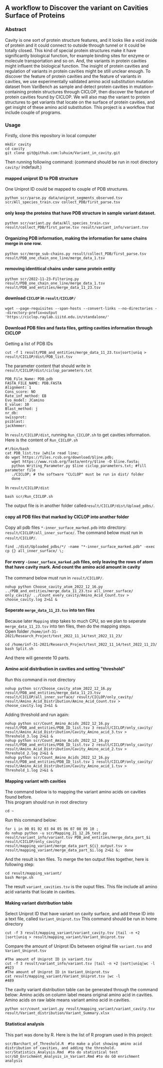 ## A workflow to Discover the variant on Cavities Surface of Proteins
### Abstract
Cavity is one sort of protein structure features, and it looks like a void inside of protein and it could connect to outside through tunnel or it could be totally closed. This kind of special protein structures make it have significantly biological function, for example binding sites for enzyme or molecule transportation and so on. And, the variants in protein cavities might influent the biological function. The insight of protein cavities and regulation of variants in protein cavities might be still unclear enough. To discover the feature of protein cavities and the feature of variants in cavities, we use experimentally validated amino acid substitution mutation dataset from VariBench as sample and detect protein cavities in mutation-containing protein structures through CICLOP, then discover the feature of protein cavities found by CICLOP. We will also map the variant to protein structures to get variants that locate on the surface of protein cavities, and get insight of these amino acid substitution. This project is a workflow that include couple of programs.    
### Usage
Firstly, clone this repository in local computer
```
mkdir cavity
cd cavity
git clone git@github.com:luhuim/Variant_in_cavity.git
```
Then running following command: (command should be run in root directory `cavity/` indefault.)
#### mapped uniprot ID to PDB structure
One Uniprot ID could be mapped to couple of PDB structures.
```
python scr/parse.py data/uniprot_segments_observed.tsv scr/All_species_train.csv collect_PDB/first_parse.tsv
```
#### only keep the proteins that have PDB structure in sample variant dataset.
```
python scr/variant.py data/All_species_train.csv result/collect_PDB/first_parse.tsv result/variant_info/variant.tsv
```
#### Organizing PDB information, making the information for same chains merge in one row.
```
python scr/merge_sub-chains.py result/collect_PDB/first_parse.tsv result/PDB_one_chain_one_line/merge_data_1.tsv 
```
#### removing identitical chains under same protein entity
```
python scr/2022-11-23-Filtering.py result/PDB_one_chain_one_line/merge_data_1.tsv result/PDB_and_entities/merge_data_11_23.tsv
```
#### download `CICLOP` in `result/CICLOP/`
```
wget --page-requisites --span-hosts --convert-links --no-directories --directory-prefix=output 'https://ciclop.raylab.iiitd.edu.in/standalone/'
```
#### Download PDB files and fasta files, getting cavities information through CICLOP
Getting a list of PDB IDs
```
cut -f 1 result/PDB_and_entities/merge_data_11_23.tsv|sort|uniq > result/CICLOP/dist/PDB_list.tsv 
```
The parameter content that should write in `result/CICLOP/dist/ciclop_parameters.txt`
```
PDB_File_Name: PDB.pdb                                                                                                                                        
FASTA_FILE_NAME: PDB.FASTA                                                                                                                                    
Alignment: 1                                                                                                                                                  
Cons_score: NO                                                                                                                                                
Rate_inf_method: EB                                                                                                                                           
Evo_model: JCamino                                                                                                                                            
E_value: 10                                                                                                                                                   
Blast_method: j                                                                                                                                               
nr_db: 
swissprot:                                                             
psiblast:                                                           
jackhmmer: 
```
In `result/CICLOP/dist`, running `Run_CICLOP.sh` to get cavities information.
Here is the content of `Run_CICLOP.sh`
```
#!/bin/bash                 
cat PDB_list.tsv |while read line; 
do wget https://files.rcsb.org/download/$line.pdb;                                          
   wget https://www.rcsb.org/fasta/entry/$line -O $line.fasta;                                                                              
   python Writing_Parameter.py $line ciclop_parameters.txt; #fill parameter file
   ./CICLOP; # the software "CLCLOP" must be run in dist/ folder
   done                                                                                                               
```
In `result/CICLOP/dist`
```
bash scr/Run_CICLOP.sh
```
The output file is in another folder called`result/CICLOP/dist/Upload_pdbs/`.
#### copy all PDB files that marked by CICLOP into another folder
Copy all pdb files `*-inner_surface_marked.pdb` into directory: `result/CICLOP/all_inner_surface/`.
The command below must run in `result/CICLOP/`.
```
find ./dist/Uploaded_pdbs/*/ -name "*-inner_surface_marked.pdb" -exec cp {} all_inner_surface/ \;
```
#### For every `-inner_surface_marked.pdb` files, only leaving the rows of atom that have cavity mark. And count the amino acid amount in cavity
The command below must run in `result/CICLOP/`.
```
nohup python Choose_cavity_atom_2022_12_16.py ../PDB_and_entities/merge_data_11_23.tsv all_inner_surface/ only_cavity/ ../Count_every_cavity/Amino_Acid_Count.tsv > choose_cavity.log 2>&1 &             
```

#### Seperate `merge_data_11_23.tsv` into ten files
Because later `Mapping` step takes to much CPU, so we plan to seperate `merge_data_11_23.tsv` into ten files, then do the mapping steps.   
Open folder `/home/inf-31-2021/Research_Project/test_2022_11_14/test_2022_11_23/`
```
cd /home/inf-31-2021/Research_Project/test_2022_11_14/test_2022_11_23/
bash Split.sh 
```
And there will generete 10 parts.

#### Amino acid distribution in cavities and setting "threshold"
Run this command in root directory 
```
nohup python scr/Choose_cavity_atom_2022_12_16.py result/PDB_and_entities/merge_data_11_23.tsv result/CICLOP/all_inner_surface/ result/CICLOP/only_cavity/ result/Amino_Acid_Distribution/Amino_Acid_Count.tsv > choose_cavity.log 2>&1 &                  
```
Adding threshold and run again:
```
nohup python scr/Count_Amino_Acids_2022_12_16.py result/PDB_and_entities/PDB_ID_list.tsv 3 result/CICLOP/only_cavity/ result/Amino_Acid_Distribution/Cavity_Amino_acid_3.tsv > Threshold_3.log 2>&1 &
nohup python scr/Count_Amino_Acids_2022_12_16.py result/PDB_and_entities/PDB_ID_list.tsv 2 result/CICLOP/only_cavity/ result/Amino_Acid_Distribution/Cavity_Amino_acid_2.tsv > Threshold_2.log 2>&1 &
nohup python scr/Count_Amino_Acids_2022_12_16.py result/PDB_and_entities/PDB_ID_list.tsv 1 result/CICLOP/only_cavity/ result/Amino_Acid_Distribution/Cavity_Amino_acid_1.tsv > Threshold_1.log 2>&1 &
```
#### Mapping variant with cavities
The command below is to mapping the variant amino acids on cavities found before.  
This program should run in root directory
```
cd ~
```
Run this command below:
```
for i in 00 01 02 03 04 05 06 07 08 09 10 ; 
do nohup python -u scr/Mapping_21_12_26_test.py result/variant_info/variant.tsv PDB_and_entities/merge_data_part_$i result/CICLOP/only_cavity/ result/mapping_variant/merge_data_part_${i}_output.tsv > result/mapping_variant/merge_data_part_$i.log 2>&1 &;  done  
```
And the result is ten files. To merge the ten output files together, here is following step:
```
cd result/mapping_variant/
bash Merge.sh
```
The result `variant_cavities.tsv` is the ouput files. This file include all amino acid variants that locate in cavities.

#### Making variant distribution table
Select Uniprot ID that have variant on cavity surface, and add these ID into a text file, called `Variant_Uniprot.tsv` 
This command should be run in home directory
```
cut -f 3 result/mapping_variant/variant_cavity.tsv |tail -n +2 |sort|uniq > result/mapping_variant/Variant_Uniprot.tsv
```
Compare the amount of Uniprot IDs between original file `variant.tsv` and `Variant_Uniprot.tsv`
```
#The amount of Uniprot ID in variant.tsv
cut -f 3 result/variant_info/variant.tsv |tail -n +2 |sort|uniq|wc -l 
#923
#The amount of Uniprot ID in Variant_Uniprot.tsv
cat result/mapping_variant/Variant_Uniprot.tsv |wc -l
#489
```
The cavity variant distribution table can be generated through the command below:
Amino acids on column label means original amino acid in cavities.
Amino acids on raw lable means variant amino acid in cavities.
```
python scr/count_variant.py result/mapping_variant/variant_cavity.tsv result/Variant_distribution/Variant_Summary.xlsx
```
#### Statistical analysis
This part was done by R.
Here is the list of R program used in this project:
```
scr/Barchart_of_Threshold.R  #to make a plot showing amino acid distribution of cavities, and adding the threshold.
scr/Statistics_Analysis.Rmd  #to do statistical test
scr/GO_Enrichment_Analysis_in_Variant.Rmd #to do GO enrichment analysis
```












